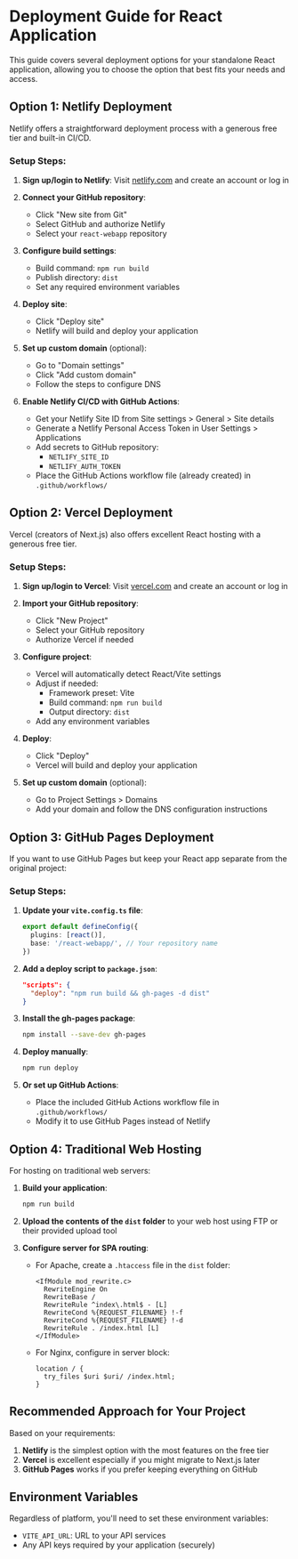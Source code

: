 # Deployment Guide for React Application

This guide covers several deployment options for your standalone React application, allowing you to choose the option that best fits your needs and access.

## Option 1: Netlify Deployment

Netlify offers a straightforward deployment process with a generous free tier and built-in CI/CD.

### Setup Steps:

1. **Sign up/login to Netlify**: Visit [netlify.com](https://www.netlify.com/) and create an account or log in

2. **Connect your GitHub repository**:
   - Click "New site from Git"
   - Select GitHub and authorize Netlify
   - Select your `react-webapp` repository

3. **Configure build settings**:
   - Build command: `npm run build`
   - Publish directory: `dist`
   - Set any required environment variables

4. **Deploy site**:
   - Click "Deploy site"
   - Netlify will build and deploy your application

5. **Set up custom domain** (optional):
   - Go to "Domain settings"
   - Click "Add custom domain"
   - Follow the steps to configure DNS

6. **Enable Netlify CI/CD with GitHub Actions**:
   - Get your Netlify Site ID from Site settings > General > Site details
   - Generate a Netlify Personal Access Token in User Settings > Applications
   - Add secrets to GitHub repository:
     - `NETLIFY_SITE_ID`
     - `NETLIFY_AUTH_TOKEN`
   - Place the GitHub Actions workflow file (already created) in `.github/workflows/`

## Option 2: Vercel Deployment

Vercel (creators of Next.js) also offers excellent React hosting with a generous free tier.

### Setup Steps:

1. **Sign up/login to Vercel**: Visit [vercel.com](https://vercel.com/) and create an account or log in

2. **Import your GitHub repository**:
   - Click "New Project"
   - Select your GitHub repository
   - Authorize Vercel if needed

3. **Configure project**:
   - Vercel will automatically detect React/Vite settings
   - Adjust if needed:
     - Framework preset: Vite
     - Build command: `npm run build`
     - Output directory: `dist`
   - Add any environment variables

4. **Deploy**:
   - Click "Deploy"
   - Vercel will build and deploy your application

5. **Set up custom domain** (optional):
   - Go to Project Settings > Domains
   - Add your domain and follow the DNS configuration instructions

## Option 3: GitHub Pages Deployment

If you want to use GitHub Pages but keep your React app separate from the original project:

### Setup Steps:

1. **Update your `vite.config.ts` file**:
   ```typescript
   export default defineConfig({
     plugins: [react()],
     base: '/react-webapp/', // Your repository name
   })
   ```

2. **Add a deploy script to `package.json`**:
   ```json
   "scripts": {
     "deploy": "npm run build && gh-pages -d dist"
   }
   ```

3. **Install the gh-pages package**:
   ```bash
   npm install --save-dev gh-pages
   ```

4. **Deploy manually**:
   ```bash
   npm run deploy
   ```

5. **Or set up GitHub Actions**:
   - Place the included GitHub Actions workflow file in `.github/workflows/` 
   - Modify it to use GitHub Pages instead of Netlify

## Option 4: Traditional Web Hosting

For hosting on traditional web servers:

1. **Build your application**:
   ```bash
   npm run build
   ```

2. **Upload the contents of the `dist` folder** to your web host using FTP or their provided upload tool

3. **Configure server for SPA routing**:
   - For Apache, create a `.htaccess` file in the `dist` folder:
     ```
     <IfModule mod_rewrite.c>
       RewriteEngine On
       RewriteBase /
       RewriteRule ^index\.html$ - [L]
       RewriteCond %{REQUEST_FILENAME} !-f
       RewriteCond %{REQUEST_FILENAME} !-d
       RewriteRule . /index.html [L]
     </IfModule>
     ```
   - For Nginx, configure in server block:
     ```
     location / {
       try_files $uri $uri/ /index.html;
     }
     ```

## Recommended Approach for Your Project

Based on your requirements:
1. **Netlify** is the simplest option with the most features on the free tier
2. **Vercel** is excellent especially if you might migrate to Next.js later
3. **GitHub Pages** works if you prefer keeping everything on GitHub

## Environment Variables

Regardless of platform, you'll need to set these environment variables:
- `VITE_API_URL`: URL to your API services
- Any API keys required by your application (securely)